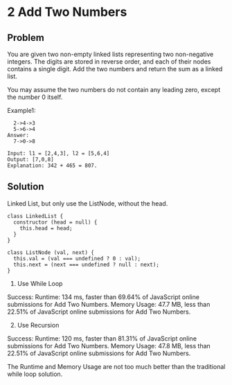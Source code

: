 # 2 Add Two Numbers

## Problem
You are given two non-empty linked lists representing two non-negative integers. The digits are stored in reverse order, and each of their nodes contains a single digit. Add the two numbers and return the sum as a linked list.

You may assume the two numbers do not contain any leading zero, except the number 0 itself.

Example1:
```dash
  2->4->3
  5->6->4
Answer:
  7->0->8

Input: l1 = [2,4,3], l2 = [5,6,4]
Output: [7,0,8]
Explanation: 342 + 465 = 807.
```

## Solution
Linked List, but only use the ListNode, without the head.

```dash
class LinkedList {
  constructor (head = null) {
    this.head = head;
  }
}

class ListNode (val, next) {
  this.val = (val === undefined ? 0 : val);
  this.next = (next === undefined ? null : next);
}
```

1. Use While Loop

Success:
Runtime: 134 ms, faster than 69.64% of JavaScript online submissions for Add Two Numbers.
Memory Usage: 47.7 MB, less than 22.51% of JavaScript online submissions for Add Two Numbers.

2. Use Recursion

Success:
Runtime: 120 ms, faster than 81.31% of JavaScript online submissions for Add Two Numbers.
Memory Usage: 47.8 MB, less than 22.51% of JavaScript online submissions for Add Two Numbers.

The Runtime and Memory Usage are not too much better than the traditional while loop solution.

 
